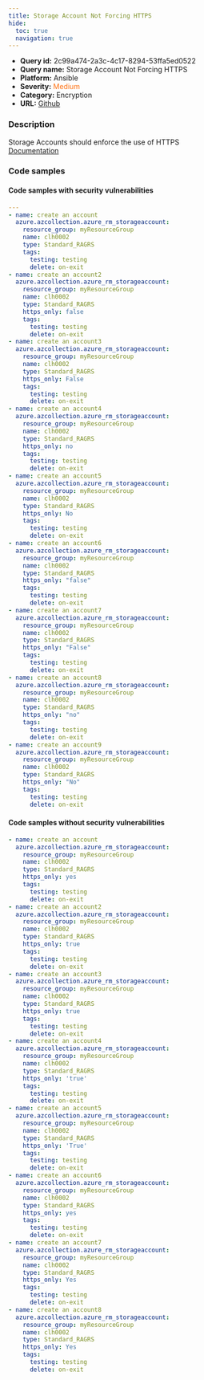 ```yaml
---
title: Storage Account Not Forcing HTTPS
hide:
  toc: true
  navigation: true
---
```


<style>
  .highlight .hll {
    background-color: #ff171742;
  }
  .md-content {
    max-width: 1100px;
    margin: 0 auto;
  }
</style>

-   **Query id:** 2c99a474-2a3c-4c17-8294-53ffa5ed0522
-   **Query name:** Storage Account Not Forcing HTTPS
-   **Platform:** Ansible
-   **Severity:** <span style="color:#ff7213">Medium</span>
-   **Category:** Encryption
-   **URL:** [Github](https://github.com/Checkmarx/kics/tree/master/assets/queries/ansible/azure/storage_account_not_forcing_https)

### Description
Storage Accounts should enforce the use of HTTPS<br>
[Documentation](https://docs.ansible.com/ansible/latest/collections/azure/azcollection/azure_rm_storageaccount_module.html#parameter-https_only)

### Code samples
#### Code samples with security vulnerabilities
```yaml title="Positive test num. 1 - yaml file" hl_lines="33 3 69 42 78 15 51 24 60"
---
- name: create an account
  azure.azcollection.azure_rm_storageaccount:
    resource_group: myResourceGroup
    name: clh0002
    type: Standard_RAGRS
    tags:
      testing: testing
      delete: on-exit
- name: create an account2
  azure.azcollection.azure_rm_storageaccount:
    resource_group: myResourceGroup
    name: clh0002
    type: Standard_RAGRS
    https_only: false
    tags:
      testing: testing
      delete: on-exit
- name: create an account3
  azure.azcollection.azure_rm_storageaccount:
    resource_group: myResourceGroup
    name: clh0002
    type: Standard_RAGRS
    https_only: False
    tags:
      testing: testing
      delete: on-exit
- name: create an account4
  azure.azcollection.azure_rm_storageaccount:
    resource_group: myResourceGroup
    name: clh0002
    type: Standard_RAGRS
    https_only: no
    tags:
      testing: testing
      delete: on-exit
- name: create an account5
  azure.azcollection.azure_rm_storageaccount:
    resource_group: myResourceGroup
    name: clh0002
    type: Standard_RAGRS
    https_only: No
    tags:
      testing: testing
      delete: on-exit
- name: create an account6
  azure.azcollection.azure_rm_storageaccount:
    resource_group: myResourceGroup
    name: clh0002
    type: Standard_RAGRS
    https_only: "false"
    tags:
      testing: testing
      delete: on-exit
- name: create an account7
  azure.azcollection.azure_rm_storageaccount:
    resource_group: myResourceGroup
    name: clh0002
    type: Standard_RAGRS
    https_only: "False"
    tags:
      testing: testing
      delete: on-exit
- name: create an account8
  azure.azcollection.azure_rm_storageaccount:
    resource_group: myResourceGroup
    name: clh0002
    type: Standard_RAGRS
    https_only: "no"
    tags:
      testing: testing
      delete: on-exit
- name: create an account9
  azure.azcollection.azure_rm_storageaccount:
    resource_group: myResourceGroup
    name: clh0002
    type: Standard_RAGRS
    https_only: "No"
    tags:
      testing: testing
      delete: on-exit

```


#### Code samples without security vulnerabilities
```yaml title="Negative test num. 1 - yaml file"
- name: create an account
  azure.azcollection.azure_rm_storageaccount:
    resource_group: myResourceGroup
    name: clh0002
    type: Standard_RAGRS
    https_only: yes
    tags:
      testing: testing
      delete: on-exit
- name: create an account2
  azure.azcollection.azure_rm_storageaccount:
    resource_group: myResourceGroup
    name: clh0002
    type: Standard_RAGRS
    https_only: true
    tags:
      testing: testing
      delete: on-exit
- name: create an account3
  azure.azcollection.azure_rm_storageaccount:
    resource_group: myResourceGroup
    name: clh0002
    type: Standard_RAGRS
    https_only: true
    tags:
      testing: testing
      delete: on-exit
- name: create an account4
  azure.azcollection.azure_rm_storageaccount:
    resource_group: myResourceGroup
    name: clh0002
    type: Standard_RAGRS
    https_only: 'true'
    tags:
      testing: testing
      delete: on-exit
- name: create an account5
  azure.azcollection.azure_rm_storageaccount:
    resource_group: myResourceGroup
    name: clh0002
    type: Standard_RAGRS
    https_only: 'True'
    tags:
      testing: testing
      delete: on-exit
- name: create an account6
  azure.azcollection.azure_rm_storageaccount:
    resource_group: myResourceGroup
    name: clh0002
    type: Standard_RAGRS
    https_only: yes
    tags:
      testing: testing
      delete: on-exit
- name: create an account7
  azure.azcollection.azure_rm_storageaccount:
    resource_group: myResourceGroup
    name: clh0002
    type: Standard_RAGRS
    https_only: Yes
    tags:
      testing: testing
      delete: on-exit
- name: create an account8
  azure.azcollection.azure_rm_storageaccount:
    resource_group: myResourceGroup
    name: clh0002
    type: Standard_RAGRS
    https_only: Yes
    tags:
      testing: testing
      delete: on-exit

```
